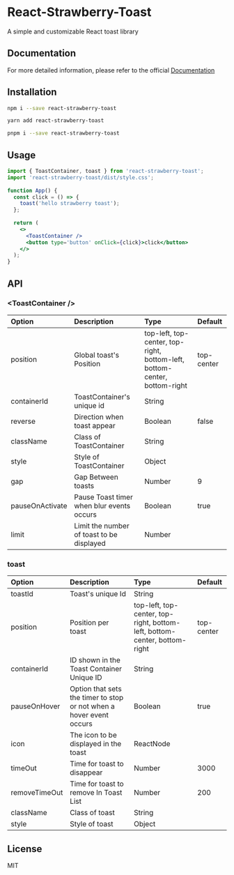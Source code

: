 # React-Strawberry-Toast

A simple and customizable React toast library

## Documentation

For more detailed information, please refer to the official [Documentation](https://dkpark10.github.io/react-strawberry-toast/)

## Installation

```bash
npm i --save react-strawberry-toast
```

```bash
yarn add react-strawberry-toast
```

```bash
pnpm i --save react-strawberry-toast
```

## Usage

```jsx
import { ToastContainer, toast } from 'react-strawberry-toast';
import 'react-strawberry-toast/dist/style.css';
  
function App() {
  const click = () => {
    toast('hello strawberry toast');
  };
      
  return (
    <>
      <ToastContainer />
      <button type='button' onClick={click}>click</button>
    </>
  );
}
```

## API

### &lt;ToastContainer /&gt;

| Option | Description | Type | Default |
|:-----------|:-----------|:-----------|:-----------|
| position      | Global toast's Position  |  top-left, top-center, top-right, bottom-left, bottom-center, bottom-right | top-center |
| containerId      | ToastContainer's unique id  |  String |  |
| reverse      | Direction when toast appear  |  Boolean | false |
| className      | Class of ToastContainer  |  String |  |
| style      | Style of ToastContainer  |  Object | |
| gap      | Gap Between toasts  |  Number | 9 |
| pauseOnActivate      | Pause Toast timer when blur events occurs  |  Boolean | true |
| limit      | Limit the number of toast to be displayed |  Number | |


### toast

| Option | Description | Type | Default |
|:-----------|:-----------|:-----------|:-----------|
| toastId      | Toast's unique Id  |  String | |
| position      | Position per toast  | top-left, top-center, top-right, bottom-left, bottom-center, bottom-right | top-center |
| containerId      | ID shown in the Toast Container Unique ID  |  String | |
| pauseOnHover      | Option that sets the timer to stop or not when a hover event occurs  |  Boolean | true |
| icon      | The icon to be displayed in the toast  |  ReactNode | |
| timeOut      | Time for toast to disappear  |  Number | 3000 |
| removeTimeOut      | Time for toast to remove In Toast List  |  Number | 200 |
| className      | Class of toast  |  String |  |
| style      | Style of toast  |  Object | |

## License

MIT
